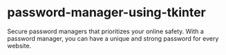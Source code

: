 # password-manager-using-tkinter
Secure password managers that prioritizes your online safety. With a password manager, you can have a unique and strong password for every website.
